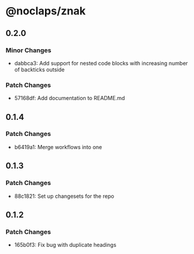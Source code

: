 # @noclaps/znak

## 0.2.0

### Minor Changes

- dabbca3: Add support for nested code blocks with increasing number of backticks outside

### Patch Changes

- 57168df: Add documentation to README.md

## 0.1.4

### Patch Changes

- b6419a1: Merge workflows into one

## 0.1.3

### Patch Changes

- 88c1821: Set up changesets for the repo

## 0.1.2

### Patch Changes

- 165b0f3: Fix bug with duplicate headings

